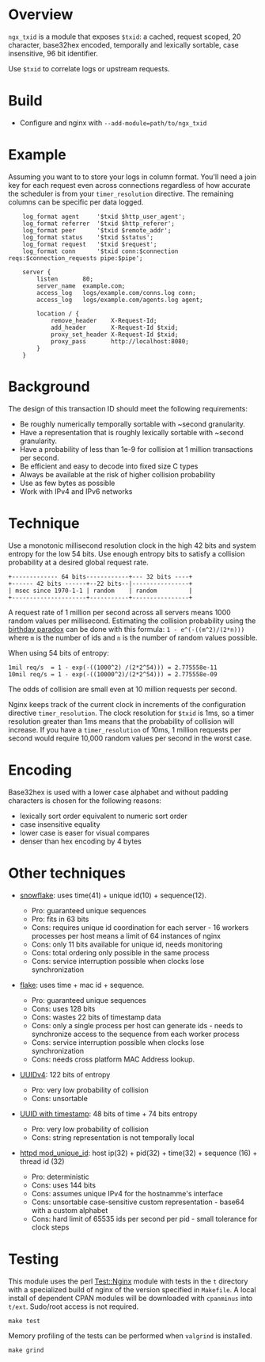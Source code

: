 Overview
========

`ngx_txid` is a module that exposes `$txid`: a cached, request scoped, 20
character, base32hex encoded, temporally and lexically sortable, case
insensitive, 96 bit identifier.

Use `$txid` to correlate logs or upstream requests.

Build
=====

  * Configure and nginx with `--add-module=path/to/ngx_txid`

Example
=======

Assuming you want to to store your logs in column format.  You'll need a join
key for each request even across connections regardless of how accurate the
scheduler is from your `timer_resolution` directive.  The remaining columns can
be specific per data logged.

```
    log_format agent     '$txid $http_user_agent';
    log_format referrer  '$txid $http_referer';
    log_format peer      '$txid $remote_addr';
    log_format status    '$txid $status';
    log_format request   '$txid $request';
    log_format conn      '$txid conn:$connection reqs:$connection_requests pipe:$pipe';

    server {
        listen       80;
        server_name  example.com;
        access_log   logs/example.com/conns.log conn;
        access_log   logs/example.com/agents.log agent;

        location / {
            remove_header    X-Request-Id;
            add_header       X-Request-Id $txid;
            proxy_set_header X-Request-Id $txid;
            proxy_pass       http://localhost:8080;
        }
    }
```

Background
==========

The design of this transaction ID should meet the following requirements:

  * Be roughly numerically temporally sortable with ~second granularity.
  * Have a representation that is roughly lexically sortable with ~second granularity.
  * Have a probability of less than 1e-9 for collision at 1 million transactions per second.
  * Be efficient and easy to decode into fixed size C types
  * Always be available at the risk of higher collision probability
  * Use as few bytes as possible
  * Work with IPv4 and IPv6 networks

Technique
=========

Use a monotonic millisecond resolution clock in the high 42 bits and system
entropy for the low 54 bits.  Use enough entropy bits to satisfy a collision
probability at a desired global request rate.

```
+------------- 64 bits------------+--- 32 bits ----+
+------ 42 bits ------+--22 bits--|----------------+
| msec since 1970-1-1 | random    | random         |
+---------------------+-----------+----------------+
```

A request rate of 1 million per second across all servers means 1000 random
values per millisecond.  Estimating the collision probability using the
[birthday paradox](http://en.wikipedia.org/wiki/Birthday_problem) can be done
with this formula: `1 - e^(-((m^2)/(2*n)))` where `m` is the number of ids and
`n` is the number of random values possible.

When using 54 bits of entropy:

```
1mil req/s  = 1 - exp(-((1000^2) /(2*2^54))) = 2.775558e-11
10mil req/s = 1 - exp(-((10000^2)/(2*2^54))) = 2.775558e-09
```

The odds of collision are small even at 10 million requests per second.

Nginx keeps track of the current clock in increments of the configuration
directive `timer_resolution`.  The clock resolution for `$txid` is 1ms, so a
timer resolution greater than 1ms means that the probability of collision will
increase.  If you have a `timer_resolution` of 10ms, 1 million requests per
second would require 10,000 random values per second in the worst case.

Encoding
========

Base32hex is used with a lower case alphabet and without padding characters is
chosen for the following reasons:

  * lexically sort order equivalent to numeric sort order
  * case insensitive equality
  * lower case is easer for visual compares
  * denser than hex encoding by 4 bytes


Other techniques
================

  * [snowflake](https://github.com/twitter/snowflake): uses time(41) + unique id(10) + sequence(12).
    * Pro: guaranteed unique sequences
    * Pro: fits in 63 bits
    * Cons: requires unique id coordination for each server - 16 workers processes per host means a limit of 64 instances of nginx
    * Cons: only 11 bits available for unique id, needs monitoring
    * Cons: total ordering only possible in the same process
    * Cons: service interruption possible when clocks lose synchronization

  * [flake](http://boundary.com/blog/2012/01/12/flake-a-decentralized-k-ordered-unique-id-generator-in-erlang/): uses time + mac id + sequence.
    * Pro: guaranteed unique sequences
    * Cons: uses 128 bits
    * Cons: wastes 22 bits of timestamp data
    * Cons: only a single process per host can generate ids - needs to synchronize access to the sequence from each worker process
    * Cons: service interruption possible when clocks lose synchronization
    * Cons: needs cross platform MAC Address lookup.

  * [UUIDv4](http://www.ietf.org/rfc/rfc4122.txt): 122 bits of entropy
    * Pro: very low probability of collision
    * Cons: unsortable

  * [UUID with timestamp](http://www.ietf.org/rfc/rfc4122.txt): 48 bits of time + 74 bits entropy
    * Pro: very low probability of collision
    * Cons: string representation is not temporally local

  * [httpd mod\_unique\_id](http://httpd.apache.org/docs/2.4/mod/mod_unique_id.html): host ip(32) + pid(32) + time(32) + sequence (16) + thread id (32)
    * Pro: deterministic
    * Cons: uses 144 bits
    * Cons: assumes unique IPv4 for the hostnamme's interface
    * Cons: unsortable case-sensitive custom representation - base64 with a custom alphabet
    * Cons: hard limit of 65535 ids per second per pid - small tolerance for clock steps

Testing
=======

This module uses the perl [Test::Nginx](https://github.com/agentzh/test-nginx)
module with tests in the `t` directory with a specialized build of nginx of the
version specified in `Makefile`.  A local install of dependent CPAN modules
will be downloaded with `cpanminus` into `t/ext`.  Sudo/root access is not
required.

```
make test
```

Memory profiling of the tests can be performed when `valgrind` is installed.

```
make grind
```
